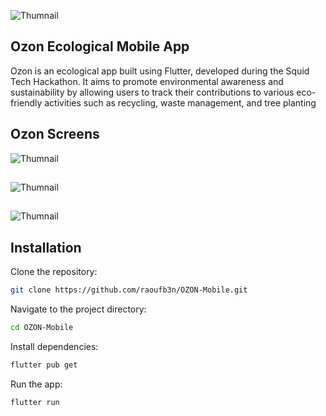![Thumnail](https://github.com/raoufb3n/OZON-Mobile/blob/main/assets/Readmecover.png?raw=true)

## Ozon Ecological Mobile App

Ozon is an ecological app built using Flutter, developed during the Squid Tech Hackathon. It aims to promote environmental awareness and sustainability by allowing users to track their contributions to various eco-friendly activities such as recycling, waste management, and tree planting

## Ozon Screens
![Thumnail](https://github.com/raoufb3n/OZON-Mobile/blob/main/assets/Authreadme.png?raw=true)
##
![Thumnail](https://github.com/raoufb3n/OZON-Mobile/blob/main/assets/eventsreadme.png?raw=true)
##
![Thumnail](https://github.com/raoufb3n/OZON-Mobile/blob/main/assets/othersreadme.png?raw=true)


## Installation

Clone the repository:

```bash
git clone https://github.com/raoufb3n/OZON-Mobile.git
```
Navigate to the project directory:
```bash
cd OZON-Mobile
```
Install dependencies:
```bash
flutter pub get
```
Run the app:
```bash
flutter run
```


